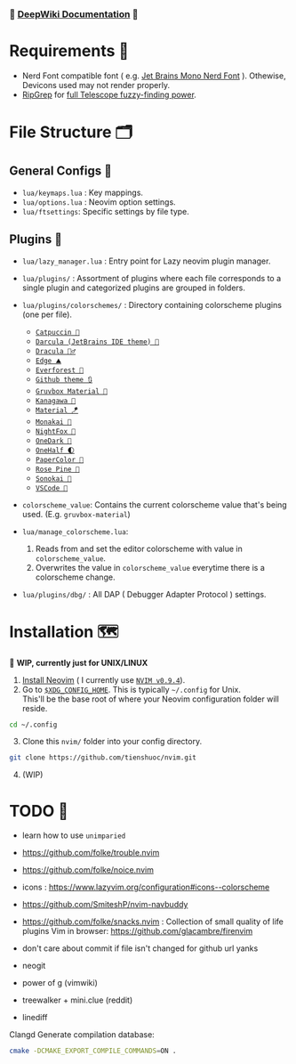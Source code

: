 ### 🔗 [DeepWiki Documentation](https://deepwiki.com/tienshuoc/nvim/1-overview) 📑

# Requirements 🔨
* Nerd Font compatible font ( e.g. [Jet Brains Mono Nerd Font](https://www.nerdfonts.com/font-downloads) ). Othewise, Devicons used may not render properly.
* [RipGrep](https://github.com/BurntSushi/ripgrep) for [full Telescope fuzzy-finding power](https://github.com/nvim-telescope/telescope.nvim?tab=readme-ov-file#required-dependencies).

# File Structure 🗂️
## General Configs 🔧
* `lua/keymaps.lua` : Key mappings.
* `lua/options.lua` : Neovim option settings.
* `lua/ftsettings`: Specific settings by file type.
## Plugins 🔌
* `lua/lazy_manager.lua` : Entry point for Lazy neovim plugin manager.
* `lua/plugins/` : Assortment of plugins where each file corresponds to a single plugin and categorized plugins are grouped in folders.
* `lua/plugins/colorschemes/` : Directory containing colorscheme plugins (one per file).
  * [`Catpuccin 🍨`](https://github.com/catppuccin/nvim)
  * [`Darcula (JetBrains IDE theme) 🧶`](https://github.com/doums/darcula)
  * [`Dracula 🧛‍♂️`](https://github.com/Mofiqul/dracula.nvim)
  * [`Edge ⛰️`](https://github.com/sainnhe/edge)
  * [`Everforest 🌳`](https://github.com/neanias/everforest-nvim)
  * [`Github theme 🔃`](https://github.com/projekt0n/github-nvim-theme)
  * [`Gruvbox Material 🍂`](https://github.com/sainnhe/gruvbox-material)
  * [`Kanagawa 🌊`](https://github.com/rebelot/kanagawa.nvim)
  * [`Material 🪁`](https://github.com/marko-cerovac/material.nvim)
  * [`Monakai 🌸`](https://github.com/tanvirtin/monokai.nvim)
  * [`NightFox 🦊`](https://github.com/EdenEast/nightfox.nvim)
  * [`OneDark 🎨`](https://github.com/navarasu/onedark.nvim)
  * [`OneHalf 🌓`](https://github.com/sonph/onehalf)
  * [`PaperColor 📜`](https://github.com/NLKNguyen/papercolor-theme)
  * [`Rose Pine 🌹`](https://github.com/rose-pine/neovim)
  * [`Sonokai 🌺`](https://github.com/sainnhe/sonokai)
  * [`VSCode 🧢`](https://github.com/Mofiqul/vscode.nvim)

* `colorscheme_value`: Contains the current colorscheme value that's being used.
(E.g. `gruvbox-material`)
* `lua/manage_colorscheme.lua`:
    1. Reads from and set the editor colorscheme with value in `colorscheme_value`.
    2. Overwrites the value in `colorscheme_value` everytime there is a colorscheme change.
* `lua/plugins/dbg/` : All DAP ( Debugger Adapter Protocol ) settings.

# Installation 🗺️
📌 **WIP, currently just for UNIX/LINUX**
1. [Install Neovim](https://github.com/neovim/neovim/blob/master/INSTALL.md) ( I currently use [`NVIM v0.9.4`](https://github.com/neovim/neovim/releases/tag/v0.9.4)).
2. Go to [`$XDG_CONFIG_HOME`](https://neovim.io/doc/user/starting.html#%24XDG_CONFIG_HOME). This is typically `~/.config` for Unix. <br>
This'll be the base root of where your Neovim configuration folder will reside.
```bash
cd ~/.config
```
3. Clone this `nvim/` folder into your config directory.
```bash
git clone https://github.com/tienshuoc/nvim.git
```
4. (WIP)


# TODO 👀
* learn how to use `unimparied`
* https://github.com/folke/trouble.nvim
* https://github.com/folke/noice.nvim
* icons : https://www.lazyvim.org/configuration#icons--colorscheme
* https://github.com/SmiteshP/nvim-navbuddy
* https://github.com/folke/snacks.nvim : Collection of small quality of life plugins
Vim in browser: https://github.com/glacambre/firenvim

* don't care about commit if file isn't changed for github url yanks
* neogit 
* power of g (vimwiki)
* treewalker + mini.clue (reddit)
* linediff


Clangd Generate compilation database:
```bash
cmake -DCMAKE_EXPORT_COMPILE_COMMANDS=ON .
```

